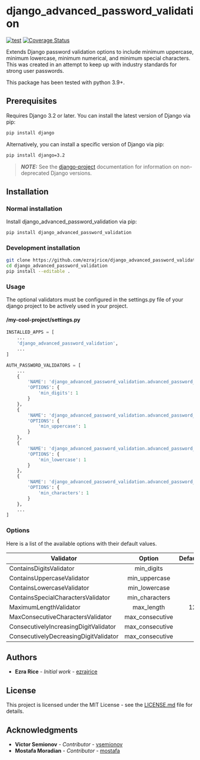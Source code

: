 # django_advanced_password_validation

[![test](https://github.com/ezrajrice/django_advanced_password_validation/actions/workflows/test.yaml/badge.svg?branch=main)](https://github.com/ezrajrice/django_advanced_password_validation/actions/workflows/test.yaml)
[![Coverage Status](https://coveralls.io/repos/github/ezrajrice/django_advanced_password_validation/badge.svg?branch=main)](https://coveralls.io/github/ezrajrice/django_advanced_password_validation?branch=main)

Extends Django password validation options to include minimum uppercase, minimum lowercase, minimum numerical, and minimum special characters. This was created in an attempt to keep up with industry standards for strong user passwords.

This package has been tested with python 3.9+.

## Prerequisites

Requires Django 3.2 or later.
You can install the latest version of Django via pip:

```bash
pip install django
```

Alternatively, you can install a specific version of Django via pip:

```bash
pip install django=3.2
```

> **_NOTE:_**  See the [django-project](https://docs.djangoproject.com) documentation for information on non-deprecated Django versions.

## Installation

### Normal installation

Install django_advanced_password_validation via pip:

```bash
pip install django_advanced_password_validation
```

### Development installation

```bash
git clone https://github.com/ezrajrice/django_advanced_password_validation.git
cd django_advanced_password_validation
pip install --editable .
```

### Usage

The optional validators must be configured in the settings.py file of your django project to be actively used in your project.

#### /my-cool-project/settings.py

```python
INSTALLED_APPS = [
    ...
    'django_advanced_password_validation',
    ...
]

AUTH_PASSWORD_VALIDATORS = [
    ...
    {
        'NAME': 'django_advanced_password_validation.advanced_password_validation.ContainsDigitsValidator',
        'OPTIONS': {
            'min_digits': 1
        }
    },
    {
        'NAME': 'django_advanced_password_validation.advanced_password_validation.ContainsUppercaseValidator',
        'OPTIONS': {
            'min_uppercase': 1
        }
    },
    {
        'NAME': 'django_advanced_password_validation.advanced_password_validation.ContainsLowercaseValidator',
        'OPTIONS': {
            'min_lowercase': 1
        }
    },
    {
        'NAME': 'django_advanced_password_validation.advanced_password_validation.ContainsSpecialCharactersValidator',
        'OPTIONS': {
            'min_characters': 1
        }
    },
    ...
]
```

### Options

Here is a list of the available options with their default values.

| Validator | Option | Default |
| --- |:---:| ---:|
| ContainsDigitsValidator | min_digits | 1 |
| ContainsUppercaseValidator | min_uppercase | 1 |
| ContainsLowercaseValidator | min_lowercase | 1 |
| ContainsSpecialCharactersValidator | min_characters | 1 |
| MaximumLengthValidator | max_length | 128 |
| MaxConsecutiveCharactersValidator | max_consecutive | 3 |
| ConsecutivelyIncreasingDigitValidator | max_consecutive | 3 |
| ConsecutivelyDecreasingDigitValidator | max_consecutive | 3 |

## Authors

* **Ezra Rice** - _Initial work_ - [ezrajrice](https://github.com/ezrajrice)

## License

This project is licensed under the MIT License - see the [LICENSE.md](LICENSE.md) file for details.

## Acknowledgments

* **Victor Semionov** - _Contributor_ - [vsemionov](https://github.com/vsemionov)
* **Mostafa Moradian** - _Contributor_ - [mostafa](https://github.com/mostafa)
